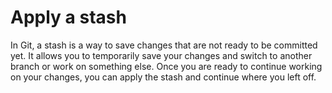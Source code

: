 # Apply a stash

In Git, a stash is a way to save changes that are not ready to be committed yet. It allows you to temporarily save your changes and switch to another branch or work on something else. Once you are ready to continue working on your changes, you can apply the stash and continue where you left off.


